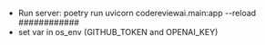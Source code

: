 - Run server: poetry run uvicorn codereviewai.main:app --reload
############
- set var in os_env (GITHUB_TOKEN and OPENAI_KEY)

